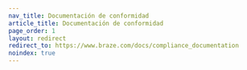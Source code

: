 ```yaml
---
nav_title: Documentación de conformidad
article_title: Documentación de conformidad
page_order: 1
layout: redirect
redirect_to: https://www.braze.com/docs/compliance_documentation
noindex: true
---
```


<!--
This redirect page exists only to funnel users to the English version of this statement. It should exist only in English and Japanese.
-->